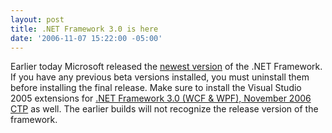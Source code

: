 ```yaml
---
layout: post
title: .NET Framework 3.0 is here
date: '2006-11-07 15:22:00 -05:00'
---
```


Earlier today Microsoft released the [newest version](http://www.microsoft.com/downloads/details.aspx?FamilyId=10CC340B-F857-4A14-83F5-25634C3BF043&displaylang=en) of the .NET Framework. If you have any previous beta versions installed, you must uninstall them before installing the final release. Make sure to install the Visual Studio 2005 extensions for [.NET Framework 3.0 (WCF & WPF), November 2006 CTP](http://www.microsoft.com/downloads/details.aspx?FamilyId=F54F5537-CC86-4BF5-AE44-F5A1E805680D&displaylang=en) as well. The earlier builds will not recognize the release version of the framework.

